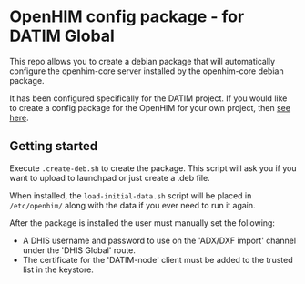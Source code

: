 OpenHIM config package - for DATIM Global
=========================================

This repo allows you to create a debian package that will automatically
configure the openhim-core server installed by the openhim-core debian package.

It has been configured specifically for the DATIM project. If you would like to
create a config package for the OpenHIM for your own project, then
[see here](https://github.com/jembi/openhim-config-pkg).

Getting started
---------------

Execute `.create-deb.sh` to create the package. This script will ask you if you
want to upload to launchpad or just create a .deb file.

When installed, the `load-initial-data.sh` script will be placed in `/etc/openhim/`
along with the data if you ever need to run it again.

After the package is installed the user must manually set the following:

* A DHIS username and password to use on the 'ADX/DXF import' channel under the
  'DHIS Global' route.
* The certificate for the 'DATIM-node' client must be added to the trusted list in
  the keystore.
